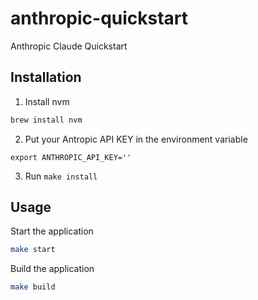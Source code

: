 # anthropic-quickstart

Anthropic Claude Quickstart

## Installation

1. Install nvm

```bash
brew install nvm
```

2. Put your Antropic API KEY in the environment variable

```
export ANTHROPIC_API_KEY=''
```

3. Run `make install`

## Usage

Start the application

```bash
make start
```

Build the application

```bash
make build
```
